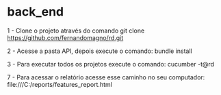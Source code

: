 # back_end

1 - Clone o projeto através do comando git clone https://github.com/fernandomagno/rd.git

2 - Acesse a pasta API, depois execute o comando: bundle install

3 - Para executar todos os projetos execute o comando: cucumber -t@rd

7 - Para acessar o relatório acesse esse caminho no seu computador: file:///C:/reports/features_report.html
